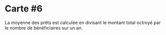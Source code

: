 Carte #6
========

La moyenne des prêts est calculée en divisant le montant total octroyé par le nombre de bénéficiaires sur un an.
